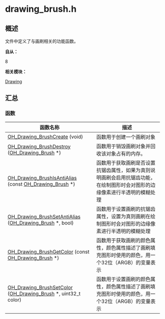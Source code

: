 # drawing_brush.h


## 概述

文件中定义了与画刷相关的功能函数。

**自从：**

8

**相关模块：**

[Drawing](_drawing.md)


## 汇总


### 函数

| 函数名称 | 描述 |
| -------- | -------- |
| [OH_Drawing_BrushCreate](_drawing.md#oh_drawing_brushcreate) (void) | 函数用于创建一个画刷对象 |
| [OH_Drawing_BrushDestroy](_drawing.md#oh_drawing_brushdestroy) ([OH_Drawing_Brush](_drawing.md#oh_drawing_brush) \*) | 函数用于销毁画刷对象并回收该对象占有的内存。 |
| [OH_Drawing_BrushIsAntiAlias](_drawing.md#oh_drawing_brushisantialias) (const [OH_Drawing_Brush](_drawing.md#oh_drawing_brush) \*) | 函数用于获取画刷是否设置抗锯齿属性，如果为真则说明画刷会启用抗锯齿功能，在绘制图形时会对图形的边缘像素进行半透明的模糊处理 |
| [OH_Drawing_BrushSetAntiAlias](_drawing.md#oh_drawing_brushsetantialias) ([OH_Drawing_Brush](_drawing.md#oh_drawing_brush) \*, bool) | 函数用于设置画刷的抗锯齿属性，设置为真则画刷在绘制图形时会对图形的边缘像素进行半透明的模糊处理 |
| [OH_Drawing_BrushGetColor](_drawing.md#oh_drawing_brushgetcolor) (const [OH_Drawing_Brush](_drawing.md#oh_drawing_brush) \*) | 函数用于获取画刷的颜色属性，颜色属性描述了画刷填充图形时使用的颜色，用一个32位（ARGB）的变量表示 |
| [OH_Drawing_BrushSetColor](_drawing.md#oh_drawing_brushsetcolor) ([OH_Drawing_Brush](_drawing.md#oh_drawing_brush) \*, uint32_t color) | 函数用于设置画刷的颜色属性，颜色属性描述了画刷填充图形时使用的颜色，用一个32位（ARGB）的变量表示 |
